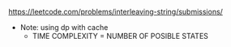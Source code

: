 https://leetcode.com/problems/interleaving-string/submissions/

- Note: using dp with cache
    - TIME COMPLEXITY = NUMBER OF POSIBLE STATES